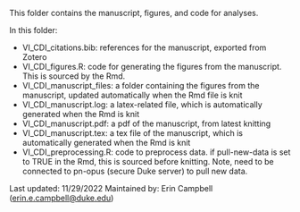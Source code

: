 This folder contains the manuscript, figures, and code for analyses.

In this folder: 
- VI_CDI_citations.bib: references for the manuscript, exported from Zotero
- VI_CDI_figures.R: code for generating the figures from the manuscript. This is sourced by the Rmd.
-  VI_CDI_manuscript_files: a folder containing the figures from the manuscript, updated automatically when the Rmd file is knit
- VI_CDI_manuscript.log: a latex-related file, which is automatically generated when the Rmd is knit
- VI_CDI_manuscript.pdf: a pdf of the manuscript, from latest knitting
- VI_CDI_manuscript.tex: a tex file of the manuscript, which is automatically generated when the Rmd is knit
- VI_CDI_preprocessing.R: code to preprocess data. if pull-new-data is set to TRUE in the Rmd, this is sourced before knitting. Note, need to be connected to pn-opus (secure Duke server) to pull new data.


Last updated: 11/29/2022
Maintained by: Erin Campbell (erin.e.campbell@duke.edu)